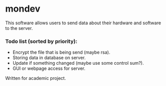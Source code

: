 # mondev

This software allows users to send data about their hardware and software to the server. 
### Todo list (sorted by priority):

- Encrypt the file that is being send (maybe rsa).
- Storing data in database on server.
- Update if something changed (maybe use some control sum?).
- GUI or webpage access for server.

Written for academic project.
